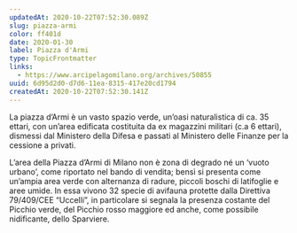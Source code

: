 ```yaml
---
updatedAt: 2020-10-22T07:52:30.089Z
slug: piazza-armi
color: ff401d
date: 2020-01-30
label: Piazza d'Armi
type: TopicFrontmatter
links:
  - https://www.arcipelagomilano.org/archives/50855
uuid: 6d95d2d0-d7d6-11ea-8315-417e20cd1794
createdAt: 2020-10-22T07:52:30.141Z
---
```


La piazza d’Armi è un vasto spazio verde, un’oasi naturalistica di ca. 35 ettari, con un’area edificata costituita da ex magazzini militari (c.a 6 ettari), dismessi dal Ministero della Difesa e passati al Ministero delle Finanze per la cessione a privati. 

L’area della Piazza d’Armi di Milano non è zona di degrado né un ‘vuoto urbano’, come riportato nel bando di vendita; bensì si presenta come un’ampia area verde con alternanza di radure, piccoli boschi di latifoglie e aree umide. In essa vivono 32 specie di avifauna protette dalla Direttiva 79/409/CEE “Uccelli”, in particolare si segnala la presenza costante del Picchio verde, del Picchio rosso maggiore ed anche, come possibile nidificante, dello Sparviere.